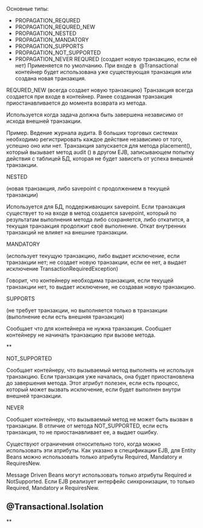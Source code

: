 Основные типы:
- PROPAGATION_REQURED
- PROPAGATION_REQURED_NEW
- PROPAGATION_NESTED
- PROPAGATION_MANDATORY
- PROPAGATION_SUPPORTS
- PROPAGATION_NOT_SUPPORTED
- PROPAGATION_NEVER
REQURED
(создает новую транзакцию, если её нет)
Применяется по умолчанию. При входе в  @Transactional контейнер будет использована уже существующая транзакция или создана новая транзакция.

REQURED_NEW
(всегда создает новую транзакцию)
Транзакция всегда создается при входе в контейнер. Ранее созданная транзакция приостанавливается до момента возврата из метода.

Используется когда задача должна быть завершена независимо от исхода внешней транзакции.

Пример. Ведение журнала аудита. В больших торговых системах необходимо регистрировать каждое действие независимо от того, успешно оно или нет. Транзакция запускается для метода placement(), который вызывает метод audit () в другом EJB, записывающем попытку действия с таблицей БД, которая не будет зависеть от успеха внешней транзакции.

NESTED

(новая транзакция, либо savepoint с продолжением в текущей транзакции)

Используется для БД, поддерживающих savepoint. Если транзакция существует то на входе в метод создается savepoint, который по результатам выполнения метода либо сохраняется, либо откатится, а текущая транзакция продолжит своё выполнение. Откат внутренних транзакций не влияет на внешние транзакции.

MANDATORY

(использует текущую транзакцию, либо выдает исключение, если транзакции нет; не создает новую транзакции, если ее нет, а выдает исключение TransactionRequiredException)

Говорит, что контейнеру необходима транзакция, если текущей транзакции нет, то выдает исключение, не создавая новую транзакцию.

SUPPORTS

(не требует транзакции, но выполняется только в транзакции (выполнение если есть внешняя транзакция)

Сообщает что для контейнера не нужна транзакция. Сообщает контейнеру не начинать транзакцию при вызове метода.

**

NOT_SUPPORTED

Сообщает контейнеру, что вызываемый метод выполнять не используя транзакцию. Если транзакция уже началась, она будет приостановлена до завершения метода. Этот атрибут полезен, если есть процесс, который может вызвать исключение, если будет выполнен внутри внешней транзакции.

NEVER

Сообщает контейнеру, что вызываемый метод не может быть вызван в транзакции. В отличие от метода NOT_SUPPORTED, если есть транзакция, то не приостанавливает ее, а выдает ошибку.

Существуют ограничения относительно того, когда можно использовать эти атрибуты. Как указано в спецификации EJB, для Entity Beans можно использовать только атрибуты Required, Mandatory и RequiresNew.

Message Driven Beans могут использовать только атрибуты Required и NotSupported. Если EJB реализует интерфейс синхронизации, то только Required, Mandatory и RequiresNew.

## @Transactional.Isolation

**